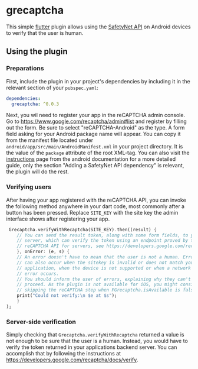 # grecaptcha

This simple [flutter](https://flutter.dev/) plugin allows using the
[SafetyNet API](https://developer.android.com/training/safetynet/recaptcha.html)
on Android devices to verify that the user is human.

## Using the plugin
### Preparations

First, include the plugin in your project's dependencies by including it in
the relevant section of your `pubspec.yaml`:
```yaml
dependencies:
  grecaptcha: ^0.0.3
```
Next, you wil need to register your app in the reCAPTCHA admin console. Go
to https://www.google.com/recaptcha/admin#list and register by filling out
the form. Be sure to select "reCAPTCHA-Android" as the type. A form field
asking for your Android package name will appear. You can copy it from the
manifest file located under `android/app/src/main/AndroidManifest.xml` in
your project directory. It is the value of the `package` attribute of the
root XML-tag. You can also visit the [instructions](https://developer.android.com/training/safetynet/recaptcha.html#register)
page from the android documentation for a more detailed guide, only the
section "Adding a SafetyNet API dependency" is relevant, the plugin will do
the rest.

### Verifying users

After having your app registered with the reCAPTCHA API, you can invoke the
following method anywhere in your dart code, most commonly after a button
has been pressed. Replace `SITE_KEY` with the site key the admin interface
shows after registering your app.
```dart
 Grecaptcha.verifyWithRecaptcha(SITE_KEY).then((result) {
    // You can send the result token, along with some form fields, to your
    // server, which can verify the token using an endpoint proved by the
    // reCAPTCHA API for servers, see https://developers.google.com/recaptcha/docs/verify
    }, onError: (e, s) {
    // An error doesn't have to mean that the user is not a human. Errors
    // can also occur when the sitekey is invalid or does not match your
    // application, when the device is not supported or when a network
    // error occurs.
    // You should inform the user of errors, explaining why they can't
    // proceed. As the plugin is not available for iOS, you might consider
    // skipping the reCAPTCHA step when FGrecaptcha.isAvailable is false.
    print("Could not verify:\n $e at $s");
    }
);
```

### Server-side verification
Simply checking that `Grecaptcha.verifyWithRecaptcha` returned a value is
not enough to be sure that the user is a human. Instead, you would have to
verify the token returned in your applications backend server. You can
accomplish that by following the instructions at https://developers.google.com/recaptcha/docs/verify.